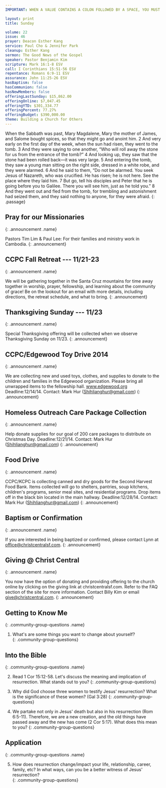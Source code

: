 ```yaml
---
IMPORTANT: WHEN A VALUE CONTAINS A COLON FOLLOWED BY A SPACE, YOU MUST USE &#58;

layout: print
title: Sunday

volume: 22
issue: 46
prayer: Deacon Esther Kang
service: Paul Cho & Jennifer Park
cleanup: Esther Kang
sermon: The Good News of the Gospel
speaker: Pastor Benjamin Kim
scripture: Mark 16:1-8 ESV
call: I Corinthians 15:51-56 ESV
repentance: Romans 6:9-11 ESV
assurance: John 11:25-26 ESV
hasBaptism: false
hasCommunion: false
hasNewMembers: false
offeringLastSunday: $15,862.00
offeringOnline: $7,047.45
offeringYTD: $301,334.77
offeringPercent: 77.27%
offeringBudget: $390,000.00
theme: Building a Church for Others
---
```


When the Sabbath was past, Mary Magdalene, Mary the mother of James, and Salome bought spices, so that they might go and anoint him. 2 And very early on the first day of the week, when the sun had risen, they went to the tomb. 3 And they were saying to one another, “Who will roll away the stone for us from the entrance of the tomb?” 4 And looking up, they saw that the stone had been rolled back—it was very large. 5 And entering the tomb, they saw a young man sitting on the right side, dressed in a white robe, and they were alarmed. 6 And he said to them, “Do not be alarmed. You seek Jesus of Nazareth, who was crucified. He has risen; he is not here. See the place where they laid him. 7 But go, tell his disciples and Peter that he is going before you to Galilee. There you will see him, just as he told you.” 8 And they went out and fled from the tomb, for trembling and astonishment had seized them, and they said nothing to anyone, for they were afraid.
{: .passage}


## Pray for our Missionaries
{: .announcement .name}

Pastors Tim Lim & Paul Lee: For their families and ministry work in Cambodia.
{: .announcement}

## CCPC Fall Retreat --- 11/21-23
{: .announcement .name}

We will be gathering together in the Santa Cruz mountains for time away together in worship, prayer, fellowship, and learning about the community of grace! Be on the lookout for an email with more details, including directions, the retreat schedule, and what to bring.
{: .announcement}

## Thanksgiving Sunday --- 11/23
{: .announcement .name}

Special Thanksgiving offering will be collected when we observe Thanksgiving Sunday on 11/23.
{: .announcement}

## CCPC/Edgewood Toy Drive 2014
{: .announcement .name}

We are collecting new and used toys, clothes, and supplies to donate to the children and families in the Edgewood organization. Please bring all unwrapped items to the fellowship hall. www.edgewood.org Deadline:12/14/14. Contact: Mark Hur (Shihlianghur@gmail.com)
{: .announcement}

## Homeless Outreach Care Package Collection
{: .announcement .name}

Help donate supplies for our goal of 200 care packages to distribute on Christmas Day. Deadline:12/21/14. Contact: Mark Hur (Shihlianghur@gmail.com)
{: .announcement}

## Food Drive
{: .announcement .name}

CCPC/KCPC is collecting canned and dry goods for the Second Harvest Food Bank. Items collected will go to shelters, pantries, soup kitchens, children's programs, senior meal sites, and residential programs. Drop items off in the black bin located in the main hallway. Deadline:12/28/14. Contact: Mark Hur (Shihlianghur@gmail.com)
{: .announcement}

## Baptism or Confirmation
{: .announcement .name}

If you are interested in being baptized or confirmed, please contact Lynn at office@christcentralsf.com.
{: .announcement}

## Giving @ Christ Central
{: .announcement .name}

You now have the option of donating and providing offering to the church online by clicking on the giving link at christcentralsf.com. Refer to the FAQ section of the site for more information. Contact Billy Kim or email give@christcentral.com. 
{: .announcement}




## Getting to Know Me
{: .community-group-questions .name}

1) What's are some things you want to change about yourself?   
{: .community-group-questions}

## Into the Bible
{: .community-group-questions .name}

2) Read 1 Cor 15:12-58. Let's discuss the meaning and implication of resurrection. What stands out to you? 
{: .community-group-questions}

3) Why did God choose three women to testify Jesus' resurrection? What is the significance of these women? (Gal 3:28)
{: .community-group-questions}

4) We partake not only in Jesus' death but also in his resurrection (Rom 6:5-11). Therefore, we are a new creation, and the old things have passed away and the new has come (2 Cor 5:17). What does this mean to you?
{: .community-group-questions}

## Application
{: .community-group-questions .name}

5) How does resurrection change/impact your life, relationship, career, family, etc? In what ways, can you be a better witness of Jesus' resurrection?   
{: .community-group-questions} 